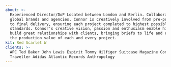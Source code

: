 ```yaml
---
about: >-
  Experienced Director/DoP Located between London and Berlin. Collaborating with
  global brands and agencies, Connor is creatively involved from pre-production
  to final delivery, ensuring each project completed to highest possible
  standards. Connor’s creative vision, passion and enthusiasm enable him to
  build great relationships with clients, bringing briefs to life and raising
  the production value of each and every project.
kit: Red Scarlet W
clients: >-
  APC Ted Baker John Lewis Espirit Tommy Hilfiger Suitcase Magazine Conde Nast
  Traveller Adidas Atlantic Records Anthropology
---
```


